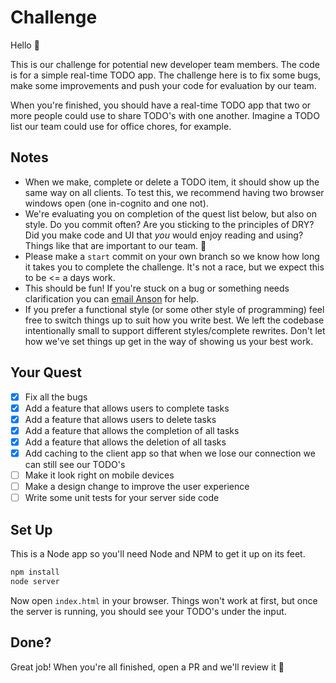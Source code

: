 # Challenge
Hello :wave:

This is our challenge for potential new developer team members. The code is for a simple real-time TODO app. The challenge here is to fix some bugs, make some improvements and push your code for evaluation by our team.

When you're finished, you should have a real-time TODO app that two or more people could use to share TODO's with one another. Imagine a TODO list our team could use for office chores, for example.

## Notes
- When we make, complete or delete a TODO item, it should show up the same way on all clients. To test this, we recommend having two browser windows open (one in-cognito and one not).
- We're evaluating you on completion of the quest list below, but also on style. Do you commit often? Are you sticking to the principles of DRY? Did you make code and UI that _you_ would enjoy reading and using? Things like that are important to our team. 👊
- Please make a `start` commit on your own branch so we know how long it takes you to complete the challenge. It's not a race, but we expect this to be <= a days work.
- This should be fun! If you're stuck on a bug or something needs clarification you can [email Anson](mailto:anson@ada.support?subject=Challenge) for help.
- If you prefer a functional style (or some other style of programming) feel free to switch things up to suit how you write best. We left the codebase intentionally small to support different styles/complete rewrites. Don't let how we've set things up get in the way of showing us your best work.

##  Your Quest
- [x] Fix all the bugs
- [x] Add a feature that allows users to complete tasks
- [x] Add a feature that allows users to delete tasks
- [x] Add a feature that allows the completion of all tasks
- [x] Add a feature that allows the deletion of all tasks
- [x] Add caching to the client app so that when we lose our connection we can still see our TODO's
- [ ] Make it look right on mobile devices
- [ ] Make a design change to improve the user experience
- [ ] Write some unit tests for your server side code

## Set Up
This is a Node app so you'll need Node and NPM to get it up on its feet.

```sh
npm install
node server
```

Now open `index.html` in your browser. Things won't work at first, but once the server is running, you should see your TODO's under the input.

## Done?
Great job! When you're all finished, open a PR and we'll review it 🙌
